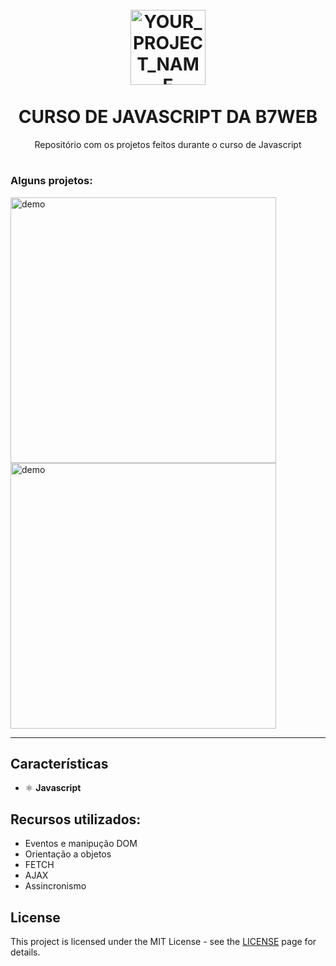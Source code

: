 
<h1 align="center">
<br>
  <img src="https://github.com/LeandroBorotta/Javascript/assets/112660830/5acb4b0d-9b6b-45c2-b70a-76afe811f58a" alt="YOUR_PROJECT_NAME" width="120">
<br>
<br>
CURSO DE JAVASCRIPT DA B7WEB
</h1>

<p align="center">Repositório com os projetos feitos durante o curso de Javascript</p>

#

### Alguns projetos:

<div>
  <img src="https://github.com/LeandroBorotta/Javascript/assets/112660830/f161afad-eeab-459d-9eb9-940b9700e1a5" alt="demo" height="425">
  <img src="https://github.com/LeandroBorotta/Javascript/assets/112660830/84c1fcfd-ec0e-417e-8706-90edc2c2b152" alt="demo" height="425">
</div>

<hr />

## Características


- ⚛️ **Javascript**

## Recursos utilizados:
- Eventos e manipução DOM
- Orientação a objetos
- FETCH
- AJAX
- Assincronismo

## License

This project is licensed under the MIT License - see the [LICENSE](https://opensource.org/licenses/MIT) page for details.
